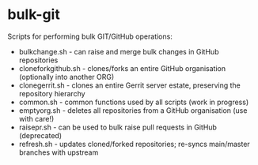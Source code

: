 # bulk-git

Scripts for performing bulk GIT/GitHub operations:

- bulkchange.sh - can raise and merge bulk changes in GitHub repositories
- cloneforkgithub.sh - clones/forks an entire GitHub organisation (optionally into another ORG)
- clonegerrit.sh - clones an entire Gerrit server estate, preserving the repository hierarchy
- common.sh - common functions used by all scripts (work in progress)
- emptyorg.sh - deletes all repositories from a GitHub organisation (use with care!)
- raisepr.sh - can be used to bulk raise pull requests in GitHub (deprecated)
- refresh.sh - updates cloned/forked repositories; re-syncs main/master branches with upstream
